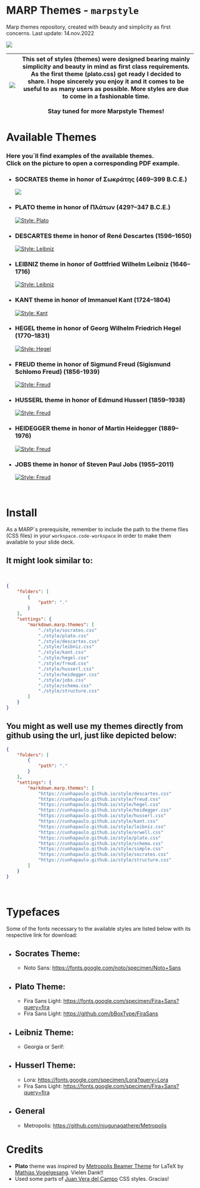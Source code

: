# MARP Themes - `marpstyle`

Marp themes repository, created with beauty and simplicity as first concerns.
Last update: 14.nov.2022

![](https://camo.githubusercontent.com/83d3746e5881c1867665223424263d8e604df233d0a11aae0813e0414d433943/68747470733a2f2f696d672e736869656c64732e696f2f62616467652f6c6963656e73652d4d49542d626c75652e737667)

| ![](img/plow_man.gif) | This set of styles (themes) were designed bearing mainly simplicity and beauty in mind as first class requirements. As the first theme (plato.css) got ready I decided to share. I hope sincerely you enjoy it and it comes to be useful to as many users as possible. More styles are due to come in a fashionable time. <br> <br> Stay tuned for more Marpstyle Themes! |
| --------------------- | ------------------------------------------------------------------------------------------------------------------------------------------------------------------------------------------------------------------------------------------------------------------------------------------------------------ |

# Available Themes

### Here you´ll find examples of the available themes. <br> Click on the picture to open a corresponding PDF example.

- ### SOCRATES theme in honor of Σωκράτης (469–399 B.C.E.)
  [![](img/socrates.png)](examples/example-socrates.pdf)


- ### PLATO theme in honor of Πλάτων (429?–347 B.C.E.)
  [![Style: Plato](img/plato.png)](examples/example-plato.pdf)

- ### DESCARTES theme in honor of René Descartes (1596–1650) 
  [![Style: Leibniz](img/descartes.png)](examples/example-descartes.pdf)

- ### LEIBNIZ theme in honor of Gottfried Wilhelm Leibniz (1646–1716) 
  [![Style: Leibniz](img/leibniz.png)](examples/example-leibniz.pdf)

- ### KANT theme in honor of Immanuel Kant (1724–1804)
  [![Style: Kant](img/kant.png)](examples/example-kant.pdf)

- ### HEGEL theme in honor of Georg Wilhelm Friedrich Hegel (1770–1831)
  [![Style: Hegel](img/hegel.png)](examples/example-hegel.pdf)

- ### FREUD theme in honor of Sigmund Freud (Sigismund Schlomo Freud) (1856-1939)
  [![Style: Freud](img/freud.png)](examples/example-freud.pdf)

- ### HUSSERL theme in honor of Edmund Husserl (1859–1938) 
  [![Style: Freud](img/husserl.png)](examples/example-husserl.pdf)

- ### HEIDEGGER theme in honor of Martin Heidegger (1889–1976) 
  [![Style: Freud](img/heidegger.png)](examples/example-heidegger.pdf)

- ### JOBS theme in honor of Steven Paul Jobs (1955–2011) 
  [![Style: Freud](img/jobs.png)](examples/example-jobs.pdf)

<br>

# Install

As a MARP´s prerequisite, remember to include the path to the theme files (CSS files) in your `workspace.code-workspace` in order to make them available to your slide deck.

## It might look similar to:

<br>

```json
{
	"folders": [
		{
			"path": "."
		}
	],
	"settings": {
		"markdown.marp.themes": [
			"./style/socrates.css"
			"./style/plato.css"
			"./style/descartes.css"
			"./style/leibniz.css"
			"./style/kant.css"
			"./style/hegel.css"
			"./style/freud.css"
			"./style/husserl.css"
			"./style/heidegger.css"
			"./style/jobs.css"
			"./style/schema.css"
			"./style/structure.css"
		]
	}
}
```

## You might as well use my themes directly from github using the url, just like depicted below:

```json
{
	"folders": [
		{
			"path": "."
		}
	],
	"settings": {
		"markdown.marp.themes": [
			"https://cunhapaulo.github.io/style/descartes.css"
			"https://cunhapaulo.github.io/style/freud.css"
			"https://cunhapaulo.github.io/style/hegel.css"
			"https://cunhapaulo.github.io/style/heidegger.css"
			"https://cunhapaulo.github.io/style/husserl.css"
			"https://cunhapaulo.github.io/style/kant.css"
			"https://cunhapaulo.github.io/style/leibniz.css"
			"https://cunhapaulo.github.io/style/orwell.css"
			"https://cunhapaulo.github.io/style/plato.css"
			"https://cunhapaulo.github.io/style/schema.css"
			"https://cunhapaulo.github.io/style/simple.css"
			"https://cunhapaulo.github.io/style/socrates.css"
			"https://cunhapaulo.github.io/style/structure.css"
		]
	}
}
```

<br>

# Typefaces

Some of the fonts necessary to the available styles are listed below with its respective link for download:

- ## Socrates Theme:
  
  - Noto Sans: https://fonts.google.com/noto/specimen/Noto+Sans

- ## Plato Theme:
  
  - Fira Sans Light: https://fonts.google.com/specimen/Fira+Sans?query=fira
  - Fira Sans Light: https://github.com/bBoxType/FiraSans

- ## Leibniz Theme:
  
  - Georgia or Serif: 

- ## Husserl Theme:

  <!-- - Montserrat: https://fonts.google.com/specimen/Montserrat?query=Mont -->
  - Lora: https://fonts.google.com/specimen/Lora?query=Lora
  - Fira Sans Light: https://fonts.google.com/specimen/Fira+Sans?query=fira

- ## General
  
  - Metropolis: https://github.com/njugunagathere/Metropolis


# Credits

- **Plato** theme was inspired by [Metropolis Beamer Theme](https://github.com/matze/mtheme) for LaTeX by [Mathias Vogelgesang](https://github.com/matze/mtheme). Vielen Dank!!
- Used some parts of [Juan Vera del Campo](https://github.com/Juanvvc) CSS styles. Gracias!
